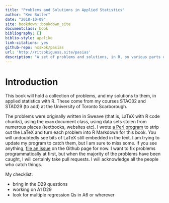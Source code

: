 ```yaml
---
title: "Problems and Solutions in Applied Statistics"
author: "Ken Butler"
date: "2018-10-09"
site: bookdown::bookdown_site
documentclass: book
bibliography: []
biblio-style: apalike
link-citations: yes
github-repo: nxskok/pasias
url: 'http://ritsokiguess.site/pasias'
description: "A set of problems and solutions, in R, on various parts of applied statistics"
---
```


# Introduction


This book will hold a collection of problems, and my solutions to
them, in applied statistics with R. These come from my courses STAC32
and STAD29 (to add) at the University of Toronto Scarborough.

The problems were originally written in Sweave (that is, LaTeX with R
code chunks), using the `exam` document class, using data sets stolen
from numerous places (textbooks, websites etc).  I wrote [a Perl
program](https://raw.githubusercontent.com/nxskok/pasias/master/convert.pl)
to strip out the LaTeX and turn each problem into R Markdown for this
book. You will undoubtedly see bits of LaTeX still embedded in the
text. I am trying to update my program to catch them, but I am sure to
miss some. If you see anything, [file an
issue](https://github.com/nxskok/pasias/issues) on the Github page for
now. I want to fix problems programmatically at first, but when the
majority of the problems have been caught, I will certainly take pull
requests. I will acknowledge all the people who catch things.

My checklist:

- bring in the D29 questions
- working on A1 D29
- look for multiple regression Qs in A6 or wherever
